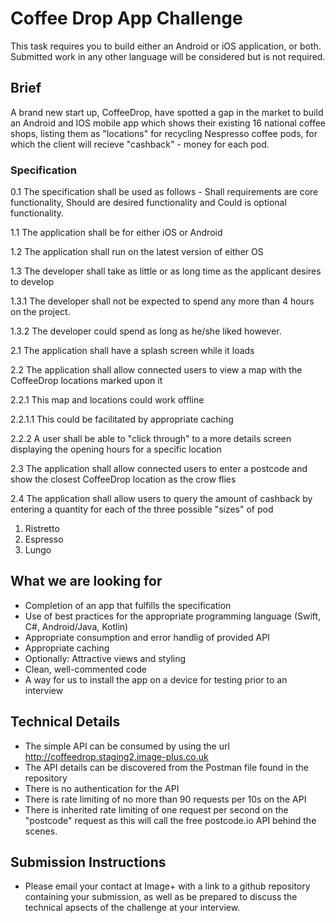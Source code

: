 # Coffee Drop App Challenge
This task requires you to build either an Android or iOS application, or both. Submitted work in any other language will be considered but is not required.
 
## Brief
A brand new start up, CoffeeDrop, have spotted a gap in the market to build an Android and IOS mobile app which shows their existing 16 national coffee shops, listing them as "locations" for recycling Nespresso coffee pods, for which the client will recieve "cashback" - money for each pod.

### Specification 
0.1 The specification shall be used as follows - Shall requirements are core functionality, Should are desired functionality and Could is optional functionality.

1.1 The application shall be for either iOS or Android

1.2 The application shall run on the latest version of either OS

1.3 The developer shall take as little or as long time as the applicant desires to develop

1.3.1 The developer shall not be expected to spend any more than 4 hours on the project.

1.3.2 The developer could spend as long as he/she liked however.


2.1 The application shall have a splash screen while it loads

2.2 The application shall allow connected users to view a map with the CoffeeDrop locations marked upon it

2.2.1 This map and locations could work offline

2.2.1.1 This could be facilitated by appropriate caching

2.2.2 A user shall be able to "click through" to a more details screen displaying the opening hours for a specific location

2.3 The application shall allow connected users to enter a postcode and show the closest CoffeeDrop location as the crow flies

2.4 The application shall allow users to query the amount of cashback by entering a quantity for each of the three possible "sizes" of pod
  1) Ristretto
  2) Espresso
  3) Lungo
 
## What we are looking for
 - Completion of an app that fulfills the specification
 - Use of best practices for the appropriate programming language (Swift, C#, Android/Java, Kotlin)
 - Appropriate consumption and error handlig of provided API
 - Appropriate caching 
 - Optionally: Attractive views and styling
 - Clean, well-commented code 
 - A way for us to install the app on a device for testing prior to an interview
 
## Technical Details
- The simple API can be consumed by using the url http://coffeedrop.staging2.image-plus.co.uk
- The API details can be discovered from the Postman file found in the repository
- There is no authentication for the API
- There is rate limiting of no more than 90 requests per 10s on the API
- There is inherited rate limiting of one request per second on the "postcode" request as this will call the free postcode.io API behind the scenes.

 
 ## Submission Instructions
  - Please email your contact at Image+ with a link to a github repository containing your submission, as well as be prepared to discuss the technical apsects of the challenge at your interview.

